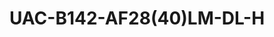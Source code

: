 ---
title: "UAC-B142-AF28(40)LM-DL-H"
description: "2MP ColorHunter With Smart Dual Light Bullet Analog Camera"
image: "/images/analog/b142.png"
images:
  - url: "/images/analog/b142.png"
    caption: "Front view"
features:
  - High quality imaging with 2MP resolution
  - TVI/AHD/CVI/CVBS
  - Supports IR-cut filter with auto-switch (ICR)
  - Smart Dual Light
  - 3D noise reduction technology delivers clean and sharp images
  - Supports 180° horizontal flip, 180° vertical flip
  - OSD configuration menu, easy to operate
  - IP67 waterproof and dustproof design, high reliability
  - OSD configuration menu in 11 languages
  - Built-in microphone for high quality audio transmission via coaxial cables
specifications: 
  Pixel: 2MP
  Size: 1/3"
  Minimum illumination: 0.003 lux (F1.6, AGC ON); 0 lux (Illuminator ON)
  Lens: 2.8mm / 4.0mm
  Lens mount: M12
  2.8mm: H:- 100.9°  V:- 56.5°  D:- 121.8°
  4.0mm: H:- 82.5°  V:- 42.1°  D:- 98.6°
  Illuminator: Two IR illuminators; Two white-light illuminators
  IR: 40m (131.23 ft)
  White light: 40m (131.23ft)
  Lifetime: ≥60,000 hours
  1080P: 1920(H)×1080(V)
  720P: 1280(H) ×720(V)
  TVI/AHD/CVI: 1080P@25fps (default TVI), 1080P@30fps; 720P@25fps, 720P@30fps
  CVBS: PAL, NTSC
  PAL: 1/25s-1/50000s
  NTSC: 1/30s–1/50000s
  Exposure mode: Four modes:- Global (default), BLC, HLC, DWDR
  Day/Night: Three modes:- Auto (default), Day, Night
  Digital noise reduction: 2D/3D
  White balance: Two modes:- Auto (default), Manual
  WDR: DWDR
  Light mode: Dual light (default), Infared, White light
  Flip: Supports 180° horizontal flip, 180° vertical flip
  Defog: NA
  Microphone: Built-in Mic
  TVI: 1080P@25fps, 1080P@30fps
  CVI: 1080P@25fps, 1080P@30fps
  Video output: BNC, supports TVI/AHD/CVI/CVBS
  Temperature: -30°C to 60°C (-22°F to 140°F)
  Humidity: ≤95% (RH, non-condensing)
  Surge protection: 4kV
  Power: DC 12V (±25%), with reverse polarity protection, Max 3.6W
  Mount: 3D bracket supplied, surface mount (default), optional backbox, pole mount bracket
  Dimensions: 198mm*74mm*74mm (L*W*H)
  Material: Metal+Plastic
  Weight: 227g (0.50lb)
  OSD menu language: 11 Languages (English, German, Spanish(Latin America), French, Italian, Japanese, Korean, Polish, Portuguese(Brazil), Russian, Turkish)
  Certification:
    EMC: CE-EMC (EN 55032,EN 61000-3-3,EN IEC 61000-3-2,EN 55035), FCC (FCC 47 CFR part15 B)
    Safety: CE-LVD (EN 62368-1)
    Environment: CE-RoHS (2011/65/EU;(EU)2015/863); WEEE (2012/19/EU)
    Protection: IP67 (IEC 60529)
---